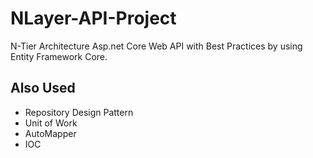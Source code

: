 # NLayer-API-Project

N-Tier Architecture Asp.net Core Web API with Best Practices by using Entity Framework Core.

<h2> Also Used </h2>
  <ul>
  <li> Repository Design Pattern </li>
  <li> Unit of Work</li>
  <li> AutoMapper</li>
  <li>IOC</li>
  </ul>

